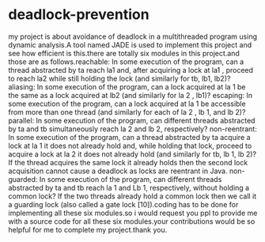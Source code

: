 # deadlock-prevention
my project is about avoidance of deadlock in a multithreaded program using dynamic analysis.A tool named JADE is used to implement this project and see how efficient is this.there are totally six modules in this project.and those are as follows.reachable: In some execution of the program, can a thread abstracted by ta reach la1 and, after  acquiring a lock at la1 , proceed to reach la2 while still holding the lock (and similarly for tb, lb1, lb2)? aliasing: In some execution of the program, can a lock acquired at la 1 be the same as a lock acquired at lb2 (and similarly for la 2 , lb1)? escaping: In some execution of the program, can a lock acquired at la 1 be accessible from more than one thread (and similarly for each of la 2 , lb 1, and lb 2)? parallel: In some execution of the program, can different threads abstracted by ta and tb simultaneously reach la 2 and lb 2, respectively? non-reentrant: In some execution of the program, can a thread abstracted by ta acquire a lock at la 1 it does not already hold and, while holding that lock, proceed to acquire a lock at la 2 it does not already hold (and similarly for tb, lb 1, lb 2)? If the thread acquires the same lock it already holds then the second lock acquisition cannot cause a deadlock as locks are reentrant in Java. non-guarded: In some execution of the program, can different threads abstracted by ta and tb reach la 1 and Lb 1, respectively, without holding a common lock? If the two threads already hold a common lock then we call it a guarding lock (also called a gate lock [10]).coding has to be done for implementing all these six modules.so i would request you ppl to provide me with a source code for all these six modules.your contributions would be so helpful for me to complete my project.thank you.
